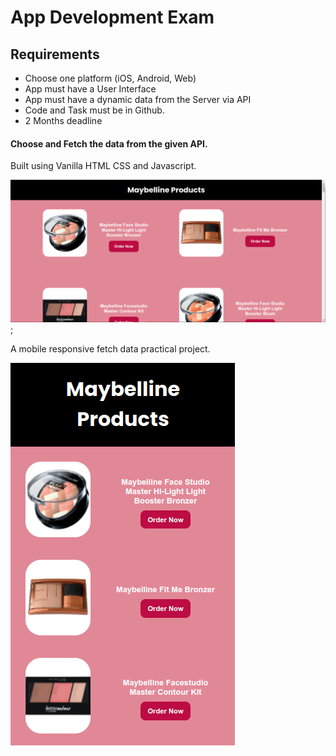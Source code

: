# App Development Exam

## Requirements 
 - Choose one platform (iOS, Android, Web)
 - App must have a User Interface
 - App must have a dynamic data from the Server via API
 - Code and Task must be in Github.
 - 2 Months deadline

#### Choose and Fetch the data from the given API.

Built using Vanilla HTML CSS and Javascript.

![Desktop of the project](./img/ss1.png);

A mobile responsive fetch data practical project.

![Mobile View of the Project](./img/ss2mobile.png)